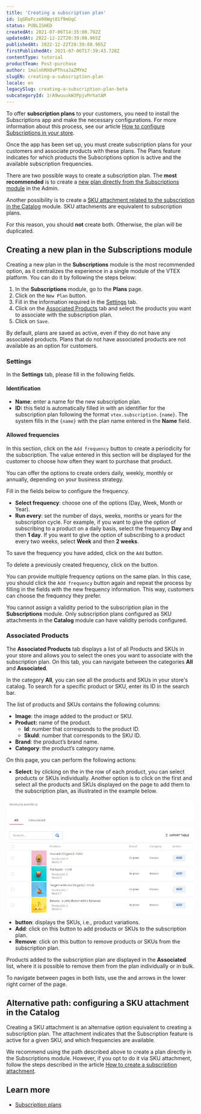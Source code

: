 ```yaml
---
title: 'Creating a subscription plan'
id: 1qGRoFczm98Wgt81f9mUqC
status: PUBLISHED
createdAt: 2021-07-06T14:35:00.792Z
updatedAt: 2022-12-22T20:39:08.965Z
publishedAt: 2022-12-22T20:39:08.965Z
firstPublishedAt: 2021-07-06T17:39:43.728Z
contentType: tutorial
productTeam: Post-purchase
author: 1malnhMX0vPThsaJaZMYm2
slugEN: creating-a-subscription-plan
locale: en
legacySlug: creating-a-subscription-plan-beta
subcategoryId: 1rA9wuuskW3PpjvMrhatAM
---
```


To offer **subscription plans** to your customers, you need to install the Subscriptions app and make the necessary configurations. For more information about this process, see our article [How to configure Subscriptions in your store](/en/tutorial/como-configurar-assinaturas--1FA9dfE7vJqxBna9Nft5Sj).

Once the app has been set up, you must create subscription plans for your customers and associate products with these plans. The Plans feature indicates for which products the Subscriptions option is active and the available subscription frequencies.

There are two possible ways to create a subscription plan. The **most recommended** is to create a [new plan directly from the Subscriptions module](#new-plan-in-the-subscriptions-module) in the Admin.

Another possibility is to create a [SKU attachment related to the subscription in the Catalog](#sku-attachment-in-the-catalog) module. SKU attachments are equivalent to subscription plans.

<div class="alert alert-warning">
  <p>For this reason, you should <strong>not</strong> create both. Otherwise, the plan will be duplicated.</p>
</div>

## Creating a new plan in the Subscriptions module

Creating a new plan in the **Subscriptions** module is the most recommended option, as it centralizes the experience in a single module of the VTEX platform. You can do it by following the steps below:

1. In the **Subscriptions** module, go to the **Plans** page.
2. Click on the `New Plan` button.
3. Fill in the information required in the [Settings](#settings) tab.
4. Click on the [Associated Products](#associated-products) tab and select the products you want to associate with the subscription plan.
5. Click on `Save`.

<div class="alert alert-warning">
  <p>By default, plans are saved as active, even if they do not have any associated products. Plans that do not have associated products are not available as an option for customers.</p>
</div>

### Settings

In the **Settings** tab, please fill in the following fields.

#### Identification

* **Name**: enter a name for the new subscription plan.
* **ID:** this field is automatically filled in with an identifier for the subscription plan following the format `vtex.subscription.{name}`. The system fills in the `{name}` with the plan name entered in the **Name** field.

#### Allowed frequencies

In this section, click on the `Add frequency` button to create a periodicity for the subscription. The value entered in this section will be displayed for the customer to choose how often they want to purchase that product.

You can offer the options to create orders daily, weekly, monthly or annually, depending on your business strategy.

Fill in the fields below to configure the frequency.

   * **Select frequency**: choose one of the options (Day, Week, Month or Year).
   * **Run every**: set the number of days, weeks, months or years for the subscription cycle.
       For example, if you want to give the option of subscribing to a product on a daily basis, select the frequency **Day** and then **1 day**. If you want to give the option of subscribing to a product every two weeks, select **Week** and then **2 weeks**.

To save the frequency you have added, click on the `Add` button.

To delete a previously created frequency, click on the <i class="far fa-trash-alt"></i> button.

You can provide multiple frequency options on the same plan. In this case, you should click the `Add frequency` button again and repeat the process by filling in the fields with the new frequency information. This way, customers can choose the frequency they prefer.

<div class="alert alert-warning">
  <p>You cannot assign a validity period to the subscription plan in the <strong>Subscriptions</strong> module. Only subscription plans configured as SKU attachments in the <strong>Catalog</strong> module can have validity periods configured.</p>
</div>

### Associated Products

The **Associated Products** tab displays a list of all Products and SKUs in your store and allows you to select the ones you want to associate with the subscription plan. On this tab, you can navigate between the categories **All** and **Associated**.

In the category **All**, you can see all the products and SKUs in your store's catalog. To search for a specific product or SKU, enter its ID in the search bar.

The list of products and SKUs contains the following columns:

* **Image**: the image added to the product or SKU.
* **Product:** name of the product.
    * **Id**: number that corresponds to the product ID.
    * **SkuId**: number that corresponds to the SKU ID.
* **Brand**: the product’s brand name.
* **Category**: the product’s category name.

On this page, you can perform the following actions:

* **Select**: by clicking on the <i class="far fa-square"></i> in the row of each product, you can select products or SKUs individually. Another option is to click on the first <i class="far fa-square"></i> and select all the products and SKUs displayed on the page to add them to the subscription plan, as illustrated in the example below.

![selecionarskus EN](https://raw.githubusercontent.com/vtexdocs/help-center-content/refs/heads/main/docs/en/tutorials/Subscriptions/Subscription%20Guides/creating-a-subscription-plan_1.gif)

* <i class="fas fa-chevron-down"></i> __button__: displays the SKUs, i.e., product variations.
* **Add**: click on this button to add products or SKUs to the subscription plan.
* **Remove**: click on this button to remove products or SKUs from the subscription plan.

Products added to the subscription plan are displayed in the **Associated** list, where it is possible to remove them from the plan individually or in bulk.

To navigate between pages in both lists, use the <i class="fas fa-chevron-left"></i> and <i class="fas fa-chevron-right"></i> arrows in the lower right corner of the page.

## Alternative path: configuring a SKU attachment in the Catalog

Creating a SKU attachment is an alternative option equivalent to creating a subscription plan. The attachment indicates that the Subscription feature is active for a given SKU, and which frequencies are available.

We recommend using the path described above to create a plan directly in the Subscriptions module. However, if you opt to do it via SKU attachment, follow the steps described in the article [How to create a subscription attachment](/en/tutorial/how-to-create-a-subscription-attachment--2bUuKyPflA8cOGLv8OvaKK).

## Learn more

* [Subscription plans](/en/tutorial/planos-de-assinatura-beta--5kczKRqHEsrs1tYtRcY8wR)
